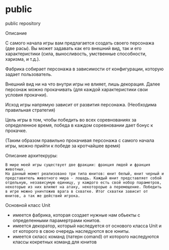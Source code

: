 # public
public repository

Описание

  С самого начала игры вам предлагается создать своего персонажа (две расы). Вы может задавать как его внешний вид, так и его характеристики (сила, выносливость, умственные способности, харизма, и т.д.). 

  Фабрика собирает персонажа в зависимости от конфигурации, которую задает пользователь.
  
  Внешний вид ни на что внутри игры не влияет, лишь декорация. Далее персонаж можно прокачивать (для каждой характеристики свои условия прокачки).
  
  Исход игры напрямую зависит от развития персонажа. (Необходима правильная стратегия)
 
  Цель игры в том, чтобы победить во всех соревнованиях за определенное время, победа в каждом соревновании дает бонус к прокачке.
 
  (Таким образом правильно прокачивая персонажа с самого начала игры, можно прийти к победе за кротчайшее время)


  Описание архитекруры: 
  
    В мире моей игры существует две фракции: фракция людей и фракция животных.
    На данный момет реализовано три типа юнитов: юнит белый, юнит черный и представитель животного мира - лошадь. Каждый юнит представляет собой отдельную, независумую единицу, у каждого есть свой нобор параметров, некоторые из них влияют на атаку, некоторорые а перемещение. Победить в игре можно уничтожив врага в схватке. Итог схватки зависит от юнитов, а так же действий игрока.
  
  Основной класс Unit 
  - имеется фабрика, которая создает нужные нам обьекты с определенными парамертрами юнитов.
  - имеется декоратор, который наследуется от основого класса Unit и от которого в свою очередь наследуются все юниты.
  - имеется скласс команд (патерн comand) от которого наследуются классы кокретных команд для юнитов
